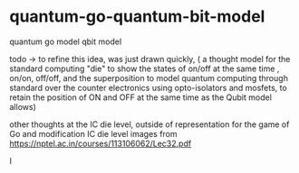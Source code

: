 # quantum-go-quantum-bit-model
quantum go model qbit model

todo -> to refine this idea, was just drawn quickly,
( a thought model for the standard computing "die" to show the states of on/off at the same time , on/on, off/off, and the superposition to model quantum computing through standard over the counter electronics using opto-isolators and mosfets, to retain the position of ON and OFF at the same time as the Qubit model allows)

other thoughts at the IC die level, outside of representation for the game of Go and modification
IC die level images from https://nptel.ac.in/courses/113106062/Lec32.pdf




I
